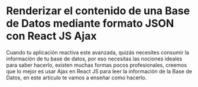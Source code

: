 # Renderizar el contenido de una Base de Datos mediante formato JSON con React JS Ajax 
Cuando tu aplicación reactiva este avanzada, quizás necesites consumir la información de tu base de datos, por eso necesitas las nociones ideales para saber hacerlo, existen muchas formas pocos profesionales, creemos que lo mejor es usar Ajax en React JS para leer la información de la Base de Datos, en este artículo te vamos a enseñar como hacerlo.
